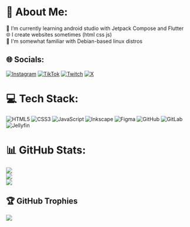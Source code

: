 # 💫 About Me:
🌱 I’m currently learning android studio with Jetpack Compose and Flutter<br>
🌐 I create websites sometimes (html css js)<br>
🐧 I'm somewhat familiar with Debian-based linux distros<br>

## 🌐 Socials:
[![Instagram](https://img.shields.io/badge/Instagram-%23E4405F.svg?logo=Instagram&logoColor=white)](https://instagram.com/fabianvanacoleyen) [![TikTok](https://img.shields.io/badge/TikTok-%23000000.svg?logo=TikTok&logoColor=white)](https://tiktok.com/@fabianvanacoleyen) [![Twitch](https://img.shields.io/badge/Twitch-%239146FF.svg?logo=Twitch&logoColor=white)](https://twitch.tv/fabianvanacoleyen) [![X](https://img.shields.io/badge/X-black.svg?logo=X&logoColor=white)](https://x.com/fabianvanacoley) 

# 💻 Tech Stack:
![HTML5](https://img.shields.io/badge/html5-%23E34F26.svg?style=for-the-badge&logo=html5&logoColor=white) ![CSS3](https://img.shields.io/badge/css3-%231572B6.svg?style=for-the-badge&logo=css3&logoColor=white) ![JavaScript](https://img.shields.io/badge/javascript-%23323330.svg?style=for-the-badge&logo=javascript&logoColor=%23F7DF1E) ![Inkscape](https://img.shields.io/badge/Inkscape-e0e0e0?style=for-the-badge&logo=inkscape&logoColor=080A13) ![Figma](https://img.shields.io/badge/figma-%23F24E1E.svg?style=for-the-badge&logo=figma&logoColor=white) ![GitHub](https://img.shields.io/badge/github-%23121011.svg?style=for-the-badge&logo=github&logoColor=white) ![GitLab](https://img.shields.io/badge/gitlab-%23181717.svg?style=for-the-badge&logo=gitlab&logoColor=white) ![Jellyfin](https://img.shields.io/badge/jellyfin-%23000B25.svg?style=for-the-badge&logo=Jellyfin&logoColor=00A4DC)
# 📊 GitHub Stats:
![](https://github-readme-stats.vercel.app/api?username=fabianvanacoleyen&theme=dark&hide_border=false&include_all_commits=true&count_private=true)<br/>
![](https://github-readme-streak-stats.herokuapp.com/?user=fabianvanacoleyen&theme=dark&hide_border=false)<br/>
![](https://github-readme-stats.vercel.app/api/top-langs/?username=fabianvanacoleyen&theme=dark&hide_border=false&include_all_commits=true&count_private=true&layout=compact)

## 🏆 GitHub Trophies
![](https://github-profile-trophy.vercel.app/?username=fabianvanacoleyen&theme=radical&no-frame=true&no-bg=true&margin-w=4)

<!-- Proudly created with GPRM ( https://gprm.itsvg.in ) -->
